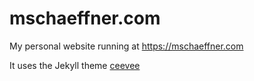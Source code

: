 # mschaeffner.com

My personal website running at https://mschaeffner.com

It uses the Jekyll theme [ceevee](https://github.com/mschaeffner/ceevee)
